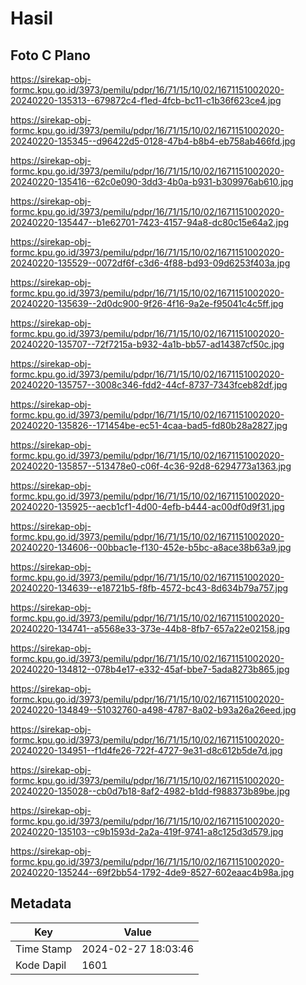 # Hasil

## Foto C Plano

https://sirekap-obj-formc.kpu.go.id/3973/pemilu/pdpr/16/71/15/10/02/1671151002020-20240220-135313--679872c4-f1ed-4fcb-bc11-c1b36f623ce4.jpg

https://sirekap-obj-formc.kpu.go.id/3973/pemilu/pdpr/16/71/15/10/02/1671151002020-20240220-135345--d96422d5-0128-47b4-b8b4-eb758ab466fd.jpg

https://sirekap-obj-formc.kpu.go.id/3973/pemilu/pdpr/16/71/15/10/02/1671151002020-20240220-135416--62c0e090-3dd3-4b0a-b931-b309976ab610.jpg

https://sirekap-obj-formc.kpu.go.id/3973/pemilu/pdpr/16/71/15/10/02/1671151002020-20240220-135447--b1e62701-7423-4157-94a8-dc80c15e64a2.jpg

https://sirekap-obj-formc.kpu.go.id/3973/pemilu/pdpr/16/71/15/10/02/1671151002020-20240220-135529--0072df6f-c3d6-4f88-bd93-09d6253f403a.jpg

https://sirekap-obj-formc.kpu.go.id/3973/pemilu/pdpr/16/71/15/10/02/1671151002020-20240220-135639--2d0dc900-9f26-4f16-9a2e-f95041c4c5ff.jpg

https://sirekap-obj-formc.kpu.go.id/3973/pemilu/pdpr/16/71/15/10/02/1671151002020-20240220-135707--72f7215a-b932-4a1b-bb57-ad14387cf50c.jpg

https://sirekap-obj-formc.kpu.go.id/3973/pemilu/pdpr/16/71/15/10/02/1671151002020-20240220-135757--3008c346-fdd2-44cf-8737-7343fceb82df.jpg

https://sirekap-obj-formc.kpu.go.id/3973/pemilu/pdpr/16/71/15/10/02/1671151002020-20240220-135826--171454be-ec51-4caa-bad5-fd80b28a2827.jpg

https://sirekap-obj-formc.kpu.go.id/3973/pemilu/pdpr/16/71/15/10/02/1671151002020-20240220-135857--513478e0-c06f-4c36-92d8-6294773a1363.jpg

https://sirekap-obj-formc.kpu.go.id/3973/pemilu/pdpr/16/71/15/10/02/1671151002020-20240220-135925--aecb1cf1-4d00-4efb-b444-ac00df0d9f31.jpg

https://sirekap-obj-formc.kpu.go.id/3973/pemilu/pdpr/16/71/15/10/02/1671151002020-20240220-134606--00bbac1e-f130-452e-b5bc-a8ace38b63a9.jpg

https://sirekap-obj-formc.kpu.go.id/3973/pemilu/pdpr/16/71/15/10/02/1671151002020-20240220-134639--e18721b5-f8fb-4572-bc43-8d634b79a757.jpg

https://sirekap-obj-formc.kpu.go.id/3973/pemilu/pdpr/16/71/15/10/02/1671151002020-20240220-134741--a5568e33-373e-44b8-8fb7-657a22e02158.jpg

https://sirekap-obj-formc.kpu.go.id/3973/pemilu/pdpr/16/71/15/10/02/1671151002020-20240220-134812--078b4e17-e332-45af-bbe7-5ada8273b865.jpg

https://sirekap-obj-formc.kpu.go.id/3973/pemilu/pdpr/16/71/15/10/02/1671151002020-20240220-134849--51032760-a498-4787-8a02-b93a26a26eed.jpg

https://sirekap-obj-formc.kpu.go.id/3973/pemilu/pdpr/16/71/15/10/02/1671151002020-20240220-134951--f1d4fe26-722f-4727-9e31-d8c612b5de7d.jpg

https://sirekap-obj-formc.kpu.go.id/3973/pemilu/pdpr/16/71/15/10/02/1671151002020-20240220-135028--cb0d7b18-8af2-4982-b1dd-f988373b89be.jpg

https://sirekap-obj-formc.kpu.go.id/3973/pemilu/pdpr/16/71/15/10/02/1671151002020-20240220-135103--c9b1593d-2a2a-419f-9741-a8c125d3d579.jpg

https://sirekap-obj-formc.kpu.go.id/3973/pemilu/pdpr/16/71/15/10/02/1671151002020-20240220-135244--69f2bb54-1792-4de9-8527-602eaac4b98a.jpg


## Metadata

| Key        | Value               |
| ---------- | ------------------- |
| Time Stamp | 2024-02-27 18:03:46 |
| Kode Dapil | 1601                |



